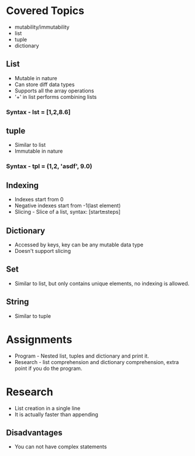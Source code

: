 # Covered Topics
- mutability/immutability
- list
- tuple
- dictionary

## List
- Mutable in nature
- Can store diff data types
- Supports all the array operations
- '+' in list performs combining lists

### Syntax - lst = [1,2,8.6]

## tuple
- Similar to list
- Immutable in nature

### Syntax - tpl = (1,2, 'asdf', 9.0)

## Indexing
- Indexes start from 0
- Negative indexes start from -1(last element)
- Slicing - Slice of a list, syntax: [start:end:steps]


## Dictionary
- Accessed by keys, key can be any mutable data type
- Doesn't support slicing

## Set
- Similar to list, but only contains unique elements, no indexing is allowed.


## String
- Similar to tuple

# Assignments
- Program - Nested list, tuples and dictionary and print it.
- Research - list comprehension and dictionary comprehension, extra point if you do the program.


# Research
- List creation in a single line
- It is actually faster than appending

## Disadvantages
- You can not have complex statements
